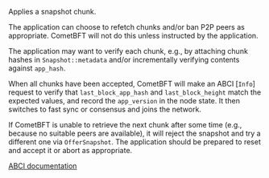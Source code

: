 Applies a snapshot chunk.

The application can choose to refetch chunks and/or ban P2P peers as
appropriate. CometBFT will not do this unless instructed by the
application.

The application may want to verify each chunk, e.g., by attaching chunk
hashes in `Snapshot::metadata` and/or incrementally verifying contents
against `app_hash`.

When all chunks have been accepted, CometBFT will make an ABCI [`Info`]
request to verify that `last_block_app_hash` and `last_block_height` match
the expected values, and record the `app_version` in the node state. It then
switches to fast sync or consensus and joins the network.

If CometBFT is unable to retrieve the next chunk after some time (e.g.,
because no suitable peers are available), it will reject the snapshot and try
a different one via `OfferSnapshot`. The application should be prepared to
reset and accept it or abort as appropriate.

[ABCI documentation](https://docs.cometbft.com/master/spec/abci/abci.html#applysnapshotchunk)

